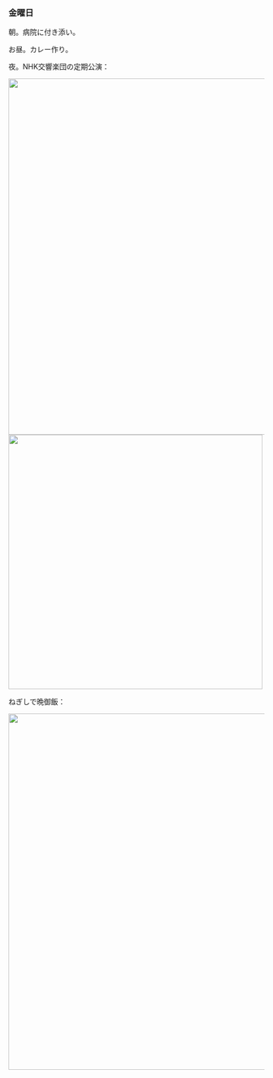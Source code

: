 ### 金曜日

朝。病院に付き添い。

お昼。カレー作り。

夜。NHK交響楽団の定期公演：

<img src="https://i.imgur.com/5bBeBlA.jpeg" width="700">

<img src="https://i.imgur.com/KyoJLzL.jpeg" width="500">

ねぎしで晩御飯：

<img src="https://i.imgur.com/5AthXeA.jpeg" width="700">